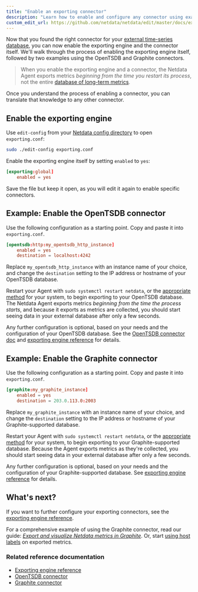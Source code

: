 ```yaml
---
title: "Enable an exporting connector"
description: "Learn how to enable and configure any connector using examples to start exporting metrics to external time-series databases in minutes."
custom_edit_url: https://github.com/netdata/netdata/edit/master/docs/export/enable-connector.md
---
```




Now that you found the right connector for your [external time-series
database](/docs/export/external-databases#supported-databases), you can now enable the exporting engine and the
connector itself. We'll walk through the process of enabling the exporting engine itself, followed by two examples using
the OpenTSDB and Graphite connectors.

> When you enable the exporting engine and a connector, the Netdata Agent exports metrics _beginning from the time you
> restart its process_, not the entire [database of long-term metrics](/docs/store/change-metrics-storage).

Once you understand the process of enabling a connector, you can translate that knowledge to any other connector.

## Enable the exporting engine

Use `edit-config` from your [Netdata config directory](/docs/configure/nodes#the-netdata-config-directory) to open
`exporting.conf`:

```bash
sudo ./edit-config exporting.conf
```

Enable the exporting engine itself by setting `enabled` to `yes`:

```conf
[exporting:global]
    enabled = yes
```

Save the file but keep it open, as you will edit it again to enable specific connectors.

## Example: Enable the OpenTSDB connector

Use the following configuration as a starting point. Copy and paste it into `exporting.conf`.

```conf
[opentsdb:http:my_opentsdb_http_instance]
    enabled = yes
    destination = localhost:4242
```

Replace `my_opentsdb_http_instance` with an instance name of your choice, and change the `destination` setting to the IP
address or hostname of your OpenTSDB database.

Restart your Agent with `sudo systemctl restart netdata`, or the [appropriate
method](/docs/configure/start-stop-restart) for your system, to begin exporting to your OpenTSDB database. The
Netdata Agent exports metrics _beginning from the time the process starts_, and because it exports as metrics are
collected, you should start seeing data in your external database after only a few seconds.

Any further configuration is optional, based on your needs and the configuration of your OpenTSDB database. See the
[OpenTSDB connector doc](/docs/agent/exporting/opentsdb) and [exporting engine
reference](/docs/agent/exporting#configuration) for details.

## Example: Enable the Graphite connector

Use the following configuration as a starting point. Copy and paste it into `exporting.conf`.

```conf
[graphite:my_graphite_instance]
    enabled = yes
    destination = 203.0.113.0:2003
```

Replace `my_graphite_instance` with an instance name of your choice, and change the `destination` setting to the IP
address or hostname of your Graphite-supported database.

Restart your Agent with `sudo systemctl restart netdata`, or the [appropriate
method](/docs/configure/start-stop-restart) for your system, to begin exporting to your Graphite-supported database.
Because the Agent exports metrics as they're collected, you should start seeing data in your external database after
only a few seconds.

Any further configuration is optional, based on your needs and the configuration of your Graphite-supported database.
See [exporting engine reference](/docs/agent/exporting#configuration) for details.

## What's next?

If you want to further configure your exporting connectors, see the [exporting engine
reference](/docs/agent/exporting#configuration).

For a comprehensive example of using the Graphite connector, read our guide: [_Export and visualize Netdata metrics in
Graphite_](/guides/export/export-netdata-metrics-graphite). Or, start [using host
labels](/guides/using-host-labels) on exported metrics.

### Related reference documentation

-   [Exporting engine reference](/docs/agent/exporting)
-   [OpenTSDB connector](/docs/agent/exporting/opentsdb)
-   [Graphite connector](/docs/agent/exporting/graphite)


